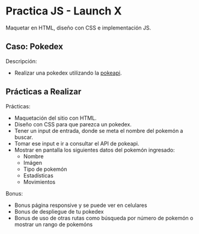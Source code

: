 # Practica JS - Launch X

Maquetar en HTML, diseño con CSS e implementación JS.

## Caso: Pokedex
Descripción:
- Realizar una pokedex utilizando la [pokeapi](https://pokeapi.co/).

## Prácticas a Realizar
Prácticas:
- Maquetación del sitio con HTML.
- Diseño con CSS para que parezca un pokedex.
- Tener un input de entrada, donde se meta el nombre del pokemón a buscar.
- Tomar ese input e ir a consultar el API de pokeapi.
- Mostrar en pantalla los siguientes datos del pokemón ingresado:
    - Nombre
    - Imágen
    - Tipo de pokemón
    - Estadísticas
    - Movimientos

Bonus:
- Bonus página responsive y se puede ver en celulares
- Bonus de despliegue de tu pokedex
- Bonus de uso de otras rutas como búsqueda por número de pokemón o mostrar un rango de pokemóns
